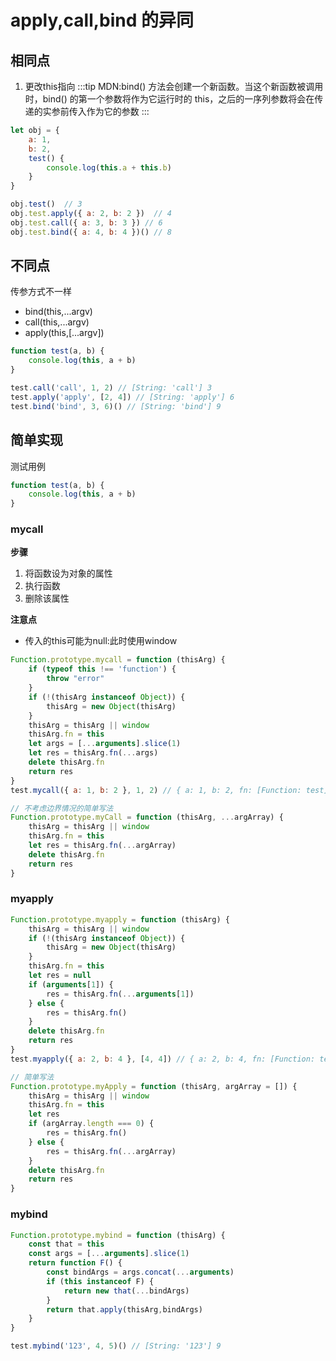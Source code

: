 # apply,call,bind 的异同

## 相同点
1. 更改this指向
:::tip
MDN:bind() 方法会创建一个新函数。当这个新函数被调用时，bind() 的第一个参数将作为它运行时的 this，之后的一序列参数将会在传递的实参前传入作为它的参数
:::

```js
let obj = {
    a: 1,
    b: 2,
    test() {
        console.log(this.a + this.b)
    }
}

obj.test()  // 3
obj.test.apply({ a: 2, b: 2 })  // 4
obj.test.call({ a: 3, b: 3 }) // 6
obj.test.bind({ a: 4, b: 4 })() // 8
```
## 不同点
传参方式不一样
* bind(this,...argv)
* call(this,...argv)
* apply(this,[...argv])

```js
function test(a, b) {
    console.log(this, a + b)
}

test.call('call', 1, 2) // [String: 'call'] 3
test.apply('apply', [2, 4]) // [String: 'apply'] 6
test.bind('bind', 3, 6)() // [String: 'bind'] 9
```

## 简单实现
测试用例
```js
function test(a, b) {
    console.log(this, a + b)
}
```
### mycall
**步骤**
1. 将函数设为对象的属性
2. 执行函数
3. 删除该属性

**注意点**
* 传入的this可能为null:此时使用window

```js
Function.prototype.mycall = function (thisArg) {
    if (typeof this !== 'function') {
        throw "error"
    }
    if (!(thisArg instanceof Object)) {
        thisArg = new Object(thisArg)
    }
    thisArg = thisArg || window
    thisArg.fn = this
    let args = [...arguments].slice(1)
    let res = thisArg.fn(...args)
    delete thisArg.fn
    return res
}
test.mycall({ a: 1, b: 2 }, 1, 2) // { a: 1, b: 2, fn: [Function: test] } 3

// 不考虑边界情况的简单写法
Function.prototype.myCall = function (thisArg, ...argArray) {
    thisArg = thisArg || window
    thisArg.fn = this
    let res = thisArg.fn(...argArray)
    delete thisArg.fn
    return res
}
```
### myapply
```js
Function.prototype.myapply = function (thisArg) {
    thisArg = thisArg || window
    if (!(thisArg instanceof Object)) {
        thisArg = new Object(thisArg)
    }
    thisArg.fn = this
    let res = null
    if (arguments[1]) {
        res = thisArg.fn(...arguments[1])
    } else {
        res = thisArg.fn()
    }
    delete thisArg.fn
    return res
}
test.myapply({ a: 2, b: 4 }, [4, 4]) // { a: 2, b: 4, fn: [Function: test] } 8

// 简单写法
Function.prototype.myApply = function (thisArg, argArray = []) {
    thisArg = thisArg || window
    thisArg.fn = this
    let res
    if (argArray.length === 0) {
        res = thisArg.fn()
    } else {
        res = thisArg.fn(...argArray)
    }
    delete thisArg.fn
    return res
}
```
### mybind
```js
Function.prototype.mybind = function (thisArg) {
    const that = this
    const args = [...arguments].slice(1)
    return function F() {
        const bindArgs = args.concat(...arguments)
        if (this instanceof F) {
            return new that(...bindArgs)
        }
        return that.apply(thisArg,bindArgs)
    }
}

test.mybind('123', 4, 5)() // [String: '123'] 9
```